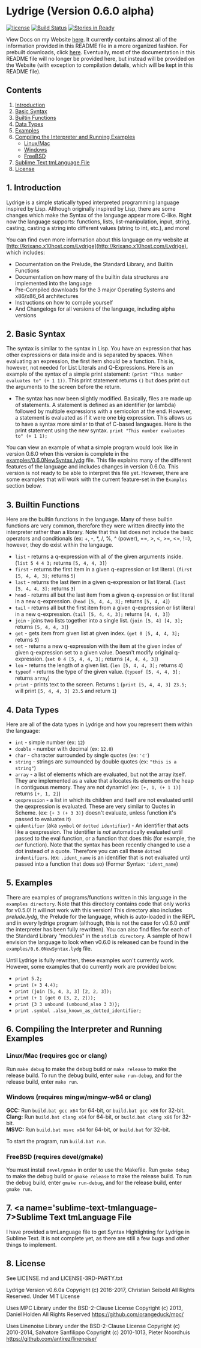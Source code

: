 # Lydrige (Version 0.6.0 alpha)
<!-- vscode-markdown-toc -->
[![license](https://img.shields.io/github/license/mashape/apistatus.svg?maxAge=2592000)](https://github.com/krixano/Lydrige/blob/master/LICENSE)
[![Build Status](https://travis-ci.org/krixano/Lydrige.svg?branch=master)](https://travis-ci.org/krixano/Lydrige)
[![Stories in Ready](https://badge.waffle.io/krixano/Lydrige.svg?label=ready&title=Ready)](http://waffle.io/krixano/Lydrige) 

View Docs on my Website [here](https://www.krixano.x10host.com/projects/Lydrige/Docs). It currently contains almost all of the information provided in this README file in a more organized fashion. For prebuilt downloads, click [here](https://www.krixano.x10host.com/projects/Lydrige/Download). Eventually, most of the documentation in this README file will no longer be provided here, but instead will be provided on the Website (with exception to compilation details, which will be kept in this README file).

## Contents
1. [Introduction](#Introduction-0)
2. [Basic Syntax](#BasicSyntax-1)
3. [Builtin Functions](#BuiltinFunctions-2)
4. [Data Types](#DataTypes-3)
5. [Examples](#Examples-4)
6. [Compiling the Interpreter and Running Examples](#CompilingtheInterpreterandRunningExamples-5)
   * [Linux/Mac](#Compiling-Linux_Mac)
   * [Windows](#Compiling-Windows)
   * [FreeBSD](#Compiling-FreeBSD)
7. [Sublime Text tmLanguage File](#sublime-text-tmlanguage-7)
7. [License](#License-8)

<!-- /vscode-markdown-toc -->
##  1. <a name='Introduction-0'></a>Introduction
Lydrige is a simple statically typed interpreted programming language inspired by Lisp. Although originally inspired by Lisp, there are some changes which make the Syntax of the language appear more C-like. Right now the language supports: functions, lists, list-manipulation, input, string, casting, casting a string into different values (string to int, etc.), and more!

You can find even more information about this language on my website at [http://krixano.x10host.com/Lydrige](http://krixano.x10host.com/Lydrige), which includes:
* Documentation on the Prelude, the Standard Library, and Builtin Functions
* Documentation on how many of the builtin data structures are implemented into the language
* Pre-Compiled downloads for the 3 major Operating Systems and x86/x86_64 architectures
* Instructions on how to compile yourself
* And Changelogs for all versions of the language, including alpha versions

##  2. <a name='BasicSyntax-1'></a>Basic Syntax
The syntax is similar to the syntax in Lisp. You have an expression that has other expressions or data inside and is separated by spaces. When evaluating an expression, the first item should be a function. This is, however, not needed for List Literals and Q-Expressions.
Here is an example of the syntax of a simple print statement:
`(print "This number evaluates to" (+ 1 1))`. This print statement returns `()` but does print out the arguments to the screen before the return.
* The syntax has now been slightly modified. Basically, files are made up of statements. A statement is defined as an identifier (or lambda) followed by multiple expressions with a semicolon at the end. However, a statement is evaluated as if it were one big expression. This allows us to have a syntax more similar to that of C-based langauges. Here is the print statement using the new syntax.
`print "This number evaluates to" (+ 1 1);`

You can view an example of what a simple program would look like in version 0.6.0 when this version is complete in the [examples/0.6.0NewSyntax.lydg](https://github.com/krixano/Lydrige/blob/master/examples/0.6.0NewSyntax.lydg) file. This file explains many of the different features of the language and includes changes in version 0.6.0a. This version is not ready to be able to interpret this file yet. However, there are some examples that will work with the current feature-set in the `Examples` section below.

##  3. <a name='BuiltinFunctions-2'></a>Builtin Functions
Here are the builtin functions in the language. Many of these builtin functions are very common, therefore they were written directly into the interpreter rather than a library. Note that this list does not include the basic operators and conditionals (ex: +, -, \*, /, %, ^ (power), ==, >, <, >=, <=, !=), however, they do exist within the langauge.
* `list`   - returns a q-expression with all of the given arguments inside. (`list 5 4 4 3;` returns `[5, 4, 4, 3]`)
* `first`  - returns the first item in a given q-expression or list literal. (`first [5, 4, 4, 3];` returns `5`)
* `last`   - returns the last item in a given q-expression or list literal. (`last [5, 4, 4, 3];` returns `3`)
* `head`   - returns all but the last item from a given q-expression or list literal in a new q-expression. (`head [5, 4, 4, 3];` returns `[5, 4, 4]`)
* `tail`   - returns all but the first item from a given q-expression or list literal in a new q-expression. (`tail [5, 4, 4, 3];` returns `[4, 4, 3]`)
* `join`   - joins two lists together into a single list. (`join [5, 4] [4, 3];` returns `[5, 4, 4, 3]`)
* `get`    - gets item from given list at given index. (`get 0 [5, 4, 4, 3];` returns `5`)
* `set`    - returns a new q-expression with the item at the given index of given q-expression set to a given value. Doesn't modify original q-expression. (`set 0 4 [5, 4, 4, 3];` returns `[4, 4, 4, 3]`)
* `len`    - returns the length of a given list. (`len [5, 4, 4, 3];` returns `4`)
* `typeof` - returns the type of the given value. (`typeof [5, 4, 4, 3];` returns `array`)
* `print`  - prints text to the screen. Returns `1` (`print [5, 4, 4, 3] 23.5;` will print `[5, 4, 4, 3] 23.5` and return `1`)

##  4. <a name='DataTypes-3'></a>Data Types
Here are all of the data types in Lydrige and how you represent them within the language:
* `int`   - simple number (ex: `12`)
* `double` - number with decimal (ex: `12.0`)
* `char`   - character surrounded by single quotes (ex: `'c'`)
* `string` - strings are surrounded by double quotes (ex: `"this is a string"`)
* `array`   - a list of elements which are evaluated, but not the array itself. They are implemented as a value that allocates its elements on the heap in contiguous memory. They are not dynamic! (ex: `[+, 1, (+ 1 1)]` returns `[+, 1, 2]`)
* `qexpression` - a list in which its children and itself are not evaluated until the qexpression is evaluated. These are very similar to Quotes in Scheme. (ex: `{+ 3 (+ 3 3)}` doesn't evaluate, unless function it's passed to evaluates it)
* `qidentifier` (aka `symbol` or `dotted identifier`) - An identifier that acts like a qexpression. The identifier is *not* automatically evaluated until passed to the eval function, or a function that does this (for example, the `def` function). Note that the syntax has been recently changed to use a dot instead of a quote. Therefore you can call these `dotted indentifiers`. (ex: `.ident_name` is an identifier that is not evaluated until passed into a function that does so) (Former Syntax: `'ident_name`)

##  5. <a name='Examples-4'></a>Examples
There are examples of programs/functions written in this language in the `examples directory`. Note that this directory contains code that only works for v0.5.0! It will not work with this version! This directory also includes *prelude.lydg*, the Prelude for the language, which is auto-loaded in the REPL and in every lydrige program (although, this is not the case for v0.6.0 *until* the interpreter has been fully rewritten). You can also find files for each of the Standard Library "modules" in the `stdlib directory`. A sample of how I envision the language to look when v0.6.0 is released can be found in the `examples/0.6.0NewSyntax.lydg` file.

Until Lydrige is fully rewritten, these examples won't currently work. However, some examples that do currently work are provided below:
* `print 5.2;`
* `print (+ 3 4.4);`
* `print (join [5, 4, 3, 3] [2, 2, 3]);`
* `print (+ 1 (get 0 [3, 2, 2]));`
* `print {3 3 unbound (unbound_also 3 3)};`
* `print .symbol .also_known_as_dotted_identifier;`

##  6. <a name='CompilingtheInterpreterandRunningExamples-5'></a>Compiling the Interpreter and Running Examples
### <a name='Compiling-Linux_Mac'></a>Linux/Mac (requires gcc or clang)
Run `make debug` to make the debug build or `make release` to make the release build. To run the debug build, enter `make run-debug`, and for the release build, enter `make run`.

### <a name='Compiling-Windows'></a>Windows (requires mingw/mingw-w64 or clang)
**GCC:** Run `build.bat gcc x64` for 64-bit, or `build.bat gcc x86` for 32-bit.<br>
**Clang:** Run `build.bat clang x64` for 64-bit, or `build.bat clang x86` for 32-bit.<br>
**MSVC:** Run `build.bat msvc x64` for 64-bit, or `build.bat` for 32-bit.

To start the program, run `build.bat run`.

### <a name='Compiling-FreeBSD'></a>FreeBSD (requires devel/gmake)
You must install `devel/gmake` in order to use the Makefile. Run `gmake debug` to make the debug build or `gmake release` to make the release build. To run the debug build, enter `gmake run-debug`, and for the release build, enter `gmake run`.

## 7. <a name='sublime-text-tmlanguage-7></a>Sublime Text tmLanguage File
I have provided a tmLanguage file to get Syntax Highlighting for Lydrige in Sublime Text. It is not complete yet, as there are still a few bugs and other things to implement.

##  8. <a name='License-8'></a>License
See LICENSE.md and LICENSE-3RD-PARTY.txt

Lydrige Version v0.6.0a
Copyright (c) 2016-2017, Christian Seibold All Rights Reserved.
Under MIT License

Uses MPC Library under the BSD-2-Clause License
Copyright (c) 2013, Daniel Holden All Rights Reserved
https://github.com/orangeduck/mpc/

Uses Linenoise Library under the BSD-2-Clause License
Copyright (c) 2010-2014, Salvatore Sanfilippo <antirez at gmail dot com>
Copyright (c) 2010-1013, Pieter Noordhuis <pcnoordhuis at gmail dot com>
https://github.com/antirez/linenoise/

